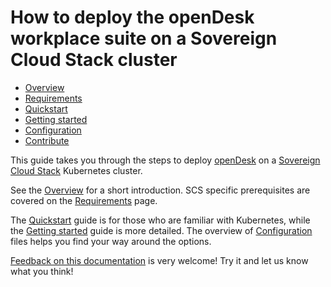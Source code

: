 # How to deploy the openDesk workplace suite on a Sovereign Cloud Stack cluster

- [Overview](docs/overview.md)
- [Requirements](docs/requirements.md)
- [Quickstart](docs/quickstart.md)
- [Getting started](docs/getting_started.md)
- [Configuration](docs/configuration.md)
- [Contribute](docs/contribute.md)

This guide takes you through the steps to deploy [openDesk](https://gitlab.opencode.de/bmi/opendesk) on a [Sovereign Cloud Stack](https://docs.scs.community/docs) Kubernetes cluster.

See the [Overview](docs/overview.md) for a short introduction. SCS specific prerequisites are covered on the [Requirements](docs/requirements.md) page.

The [Quickstart](docs/quickstart.md) guide is for those who are familiar with Kubernetes, while the [Getting started](docs/getting_started.md) guide is more detailed. The overview of [Configuration](docs/configuration.md) files helps you find your way around the options.

[Feedback on this documentation](https://github.com/SovereignCloudStack/opendesk-on-scs) is very welcome! Try it and let us know what you think!